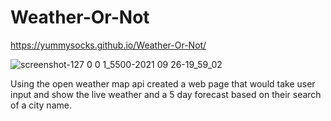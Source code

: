 # Weather-Or-Not

https://yummysocks.github.io/Weather-Or-Not/

![screenshot-127 0 0 1_5500-2021 09 26-19_59_02](https://user-images.githubusercontent.com/88805440/134828805-c6ca8f67-1517-4df6-9363-565addaff8a9.png)

Using the open weather map api created a web page that would take user input and show the live weather and a 5 day forecast based on their search of a city name.